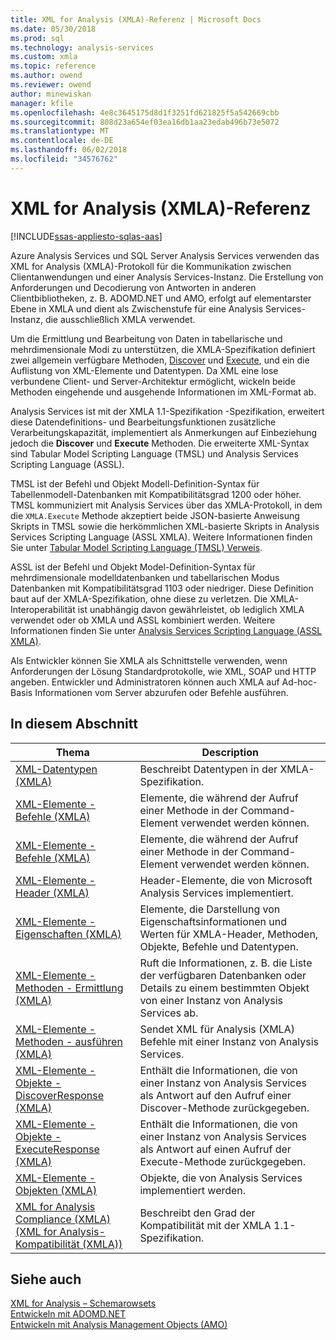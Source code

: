 ```yaml
---
title: XML for Analysis (XMLA)-Referenz | Microsoft Docs
ms.date: 05/30/2018
ms.prod: sql
ms.technology: analysis-services
ms.custom: xmla
ms.topic: reference
ms.author: owend
ms.reviewer: owend
author: minewiskan
manager: kfile
ms.openlocfilehash: 4e8c3645175d8d1f3251fd621825f5a542669cbb
ms.sourcegitcommit: 808d23a654ef03ea16db1aa23edab496b73e5072
ms.translationtype: MT
ms.contentlocale: de-DE
ms.lasthandoff: 06/02/2018
ms.locfileid: "34576762"
---
```

# <a name="xml-for-analysis--xmla-reference"></a>XML for Analysis (XMLA)-Referenz
[!INCLUDE[ssas-appliesto-sqlas-aas](../../includes/ssas-appliesto-sqlas-aas.md)]   

Azure Analysis Services und SQL Server Analysis Services verwenden das XML for Analysis (XMLA)-Protokoll für die Kommunikation zwischen Clientanwendungen und einer Analysis Services-Instanz. Die Erstellung von Anforderungen und Decodierung von Antworten in anderen Clientbibliotheken, z. B. ADOMD.NET und AMO, erfolgt auf elementarster Ebene in XMLA und dient als Zwischenstufe für eine Analysis Services-Instanz, die ausschließlich XMLA verwendet.  
  
 Um die Ermittlung und Bearbeitung von Daten in tabellarische und mehrdimensionale Modi zu unterstützen, die XMLA-Spezifikation definiert zwei allgemein verfügbare Methoden, [Discover](../../analysis-services/xmla/xml-elements-methods-discover.md) und [Execute](../../analysis-services/xmla/xml-elements-methods-execute.md), und ein die Auflistung von XML-Elemente und Datentypen. Da XML eine lose verbundene Client- und Server-Architektur ermöglicht, wickeln beide Methoden eingehende und ausgehende Informationen im XML-Format ab. 

Analysis Services ist mit der XMLA 1.1-Spezifikation -Spezifikation, erweitert diese Datendefinitions- und Bearbeitungsfunktionen zusätzliche Verarbeitungskapazität, implementiert als Anmerkungen auf Einbeziehung jedoch die **Discover** und **Execute** Methoden. Die erweiterte XML-Syntax sind Tabular Model Scripting Language (TMSL) und Analysis Services Scripting Language (ASSL). 

TMSL ist der Befehl und Objekt Modell-Definition-Syntax für Tabellenmodell-Datenbanken mit Kompatibilitätsgrad 1200 oder höher. TMSL kommuniziert mit Analysis Services über das XMLA-Protokoll, in dem die `XMLA.Execute` Methode akzeptiert beide JSON-basierte Anweisung Skripts in TMSL sowie die herkömmlichen XML-basierte Skripts in Analysis Services Scripting Language (ASSL XMLA). Weitere Informationen finden Sie unter [Tabular Model Scripting Language (TMSL) Verweis](../tabular-model-scripting-language-tmsl-reference.md).

ASSL ist der Befehl und Objekt Model-Definition-Syntax für mehrdimensionale modelldatenbanken und tabellarischen Modus Datenbanken mit Kompatibilitätsgrad 1103 oder niedriger. Diese Definition baut auf der XMLA-Spezifikation, ohne diese zu verletzen. Die XMLA-Interoperabilität ist unabhängig davon gewährleistet, ob lediglich XMLA verwendet oder ob XMLA und ASSL kombiniert werden. Weitere Informationen finden Sie unter [Analysis Services Scripting Language (ASSL XMLA)](../scripting/analysis-services-scripting-language-assl-for-xmla.md).
  
 Als Entwickler können Sie XMLA als Schnittstelle verwenden, wenn Anforderungen der Lösung Standardprotokolle, wie XML, SOAP und HTTP angeben. Entwickler und Administratoren können auch XMLA auf Ad-hoc-Basis Informationen vom Server abzurufen oder Befehle ausführen. 
  
## <a name="in-this-section"></a>In diesem Abschnitt  
  
|Thema|Description|  
|-----------|-----------------|  
|[XML-Datentypen (XMLA)](../../analysis-services/xmla/xml-data-types/xml-data-types-xmla.md)|Beschreibt Datentypen in der XMLA-Spezifikation.|  
|[XML-Elemente - Befehle (XMLA)](../../analysis-services/xmla/xml-elements-commands/xml-elements-commands.md)|Elemente, die während der Aufruf einer Methode in der Command-Element verwendet werden können.|  
|[XML-Elemente - Befehle (XMLA)](../../analysis-services/xmla/xml-elements-commands/xml-elements-commands.md)|Elemente, die während der Aufruf einer Methode in der Command-Element verwendet werden können.|  
|[XML-Elemente - Header (XMLA)](../../analysis-services/xmla/xml-elements-headers/xml-elements-headers.md)| Header-Elemente, die von Microsoft Analysis Services implementiert.|  
|[XML-Elemente - Eigenschaften (XMLA)](../../analysis-services/xmla/xml-elements-properties/xml-elements-properties.md)| Elemente, die Darstellung von Eigenschaftsinformationen und Werten für XMLA-Header, Methoden, Objekte, Befehle und Datentypen.|  
|[XML-Elemente - Methoden - Ermittlung (XMLA)](../../analysis-services/xmla/xml-elements-methods-discover.md)| Ruft die Informationen, z. B. die Liste der verfügbaren Datenbanken oder Details zu einem bestimmten Objekt von einer Instanz von Analysis Services ab.|  
|[XML-Elemente - Methoden - ausführen (XMLA)](../../analysis-services/xmla/xml-elements-methods-execute.md)| Sendet XML für Analysis (XMLA) Befehle mit einer Instanz von Analysis Services.|  
|[XML-Elemente - Objekte - DiscoverResponse (XMLA)](../../analysis-services/xmla/xml-elements-objects-discoverresponse.md)| Enthält die Informationen, die von einer Instanz von Analysis Services als Antwort auf den Aufruf einer Discover-Methode zurückgegeben.|  
|[XML-Elemente - Objekte - ExecuteResponse (XMLA)](../../analysis-services/xmla/xml-elements-objects-executeresponse.md)| Enthält die Informationen, die von einer Instanz von Analysis Services als Antwort auf einen Aufruf der Execute-Methode zurückgegeben.|  
|[XML-Elemente - Objekten (XMLA)](../../analysis-services/xmla/xml-elements-objects.md)| Objekte, die von Analysis Services implementiert werden.|  
|[XML for Analysis Compliance (XMLA) (XML for Analysis-Kompatibilität (XMLA))](../../analysis-services/xmla/xml-for-analysis-compliance-xmla.md)|Beschreibt den Grad der Kompatibilität mit der XMLA 1.1-Spezifikation.|  
  
## <a name="see-also"></a>Siehe auch
 [XML for Analysis – Schemarowsets](../../analysis-services/schema-rowsets/xml/xml-for-analysis-schema-rowsets.md)  
 [Entwickeln mit ADOMD.NET](../../analysis-services/multidimensional-models/adomd-net/developing-with-adomd-net.md)  
 [Entwickeln mit Analysis Management Objects &#40;AMO&#41;](../../analysis-services/multidimensional-models/analysis-management-objects/developing-with-analysis-management-objects-amo.md)  
